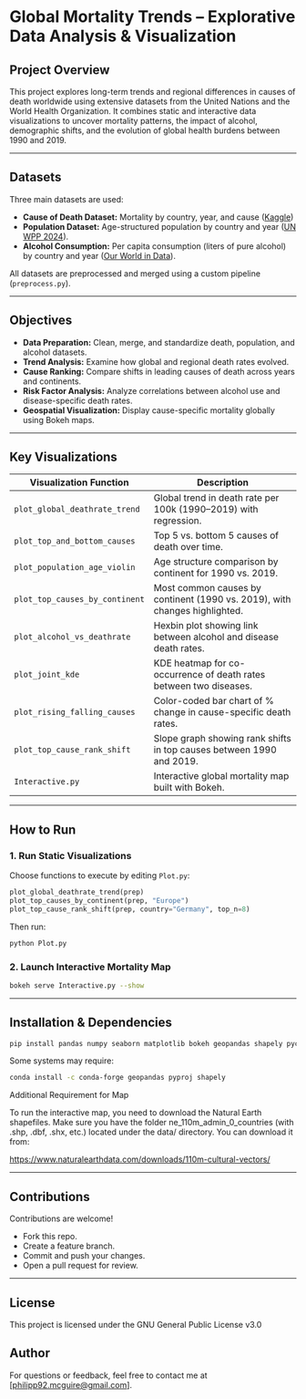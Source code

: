# Global Mortality Trends – Explorative Data Analysis & Visualization

## Project Overview
This project explores long-term trends and regional differences in causes of death worldwide using extensive datasets from the United Nations and the World Health Organization. It combines static and interactive data visualizations to uncover mortality patterns, the impact of alcohol, demographic shifts, and the evolution of global health burdens between 1990 and 2019.

---

## Datasets
Three main datasets are used:
- **Cause of Death Dataset:** Mortality by country, year, and cause ([Kaggle](https://www.kaggle.com/datasets/iamsouravbanerjee/cause-of-deaths-around-the-world?select=cause_of_deaths.csv))
- **Population Dataset:** Age-structured population by country and year ([UN WPP 2024](https://population.un.org/wpp/downloads?folder=Standard%20Projections&group=CSV%20format)).
- **Alcohol Consumption:** Per capita consumption (liters of pure alcohol) by country and year ([Our World in Data](https://ourworldindata.org/grapher/total-alcohol-consumption-per-capita-litres-of-pure-alcohol?v=1&csvType=full&useColumnShortNames=false)).

All datasets are preprocessed and merged using a custom pipeline (`preprocess.py`).

---

## Objectives
- **Data Preparation:** Clean, merge, and standardize death, population, and alcohol datasets.
- **Trend Analysis:** Examine how global and regional death rates evolved.
- **Cause Ranking:** Compare shifts in leading causes of death across years and continents.
- **Risk Factor Analysis:** Analyze correlations between alcohol use and disease-specific death rates.
- **Geospatial Visualization:** Display cause-specific mortality globally using Bokeh maps.

---

## Key Visualizations

| Visualization Function | Description |
|------------------------|-------------|
| `plot_global_deathrate_trend` | Global trend in death rate per 100k (1990–2019) with regression. |
| `plot_top_and_bottom_causes` | Top 5 vs. bottom 5 causes of death over time. |
| `plot_population_age_violin` | Age structure comparison by continent for 1990 vs. 2019. |
| `plot_top_causes_by_continent` | Most common causes by continent (1990 vs. 2019), with changes highlighted. |
| `plot_alcohol_vs_deathrate` | Hexbin plot showing link between alcohol and disease death rates. |
| `plot_joint_kde` | KDE heatmap for co-occurrence of death rates between two diseases. |
| `plot_rising_falling_causes` | Color-coded bar chart of % change in cause-specific death rates. |
| `plot_top_cause_rank_shift` | Slope graph showing rank shifts in top causes between 1990 and 2019. |
| `Interactive.py` | Interactive global mortality map built with Bokeh. |

---

## How to Run

### 1. Run Static Visualizations
Choose functions to execute by editing `Plot.py`:
```python
plot_global_deathrate_trend(prep)
plot_top_causes_by_continent(prep, "Europe")
plot_top_cause_rank_shift(prep, country="Germany", top_n=8)
```
Then run:
```bash
python Plot.py
```

### 2. Launch Interactive Mortality Map
```bash
bokeh serve Interactive.py --show
```

---

## Installation & Dependencies

```bash
pip install pandas numpy seaborn matplotlib bokeh geopandas shapely pycountry-convert
```
Some systems may require:
```bash
conda install -c conda-forge geopandas pyproj shapely
```

Additional Requirement for Map

To run the interactive map, you need to download the Natural Earth shapefiles.
Make sure you have the folder ne_110m_admin_0_countries (with .shp, .dbf, .shx, etc.) located under the data/ directory. You can download it from:

https://www.naturalearthdata.com/downloads/110m-cultural-vectors/

---

## Contributions
Contributions are welcome!
- Fork this repo.
- Create a feature branch.
- Commit and push your changes.
- Open a pull request for review.

---

## License
This project is licensed under the GNU General Public License v3.0


## Author
For questions or feedback, feel free to contact me at [philipp92.mcguire@gmail.com].




